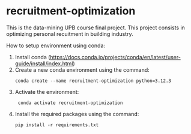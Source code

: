 # recruitment-optimization
This is the data-mining UPB course final project. This project consists in optimizing personal recuitment in building industry.

How to setup environment using conda:
1. Install conda (https://docs.conda.io/projects/conda/en/latest/user-guide/install/index.html)
2. Create a new conda environment using the command:
   ```
   conda create --name recruitment-optimization python=3.12.3
   ```
3. Activate the environment:
   ```
    conda activate recruitment-optimization
    ```
4. Install the required packages using the command:
    ```
    pip install -r requirements.txt
    ```
